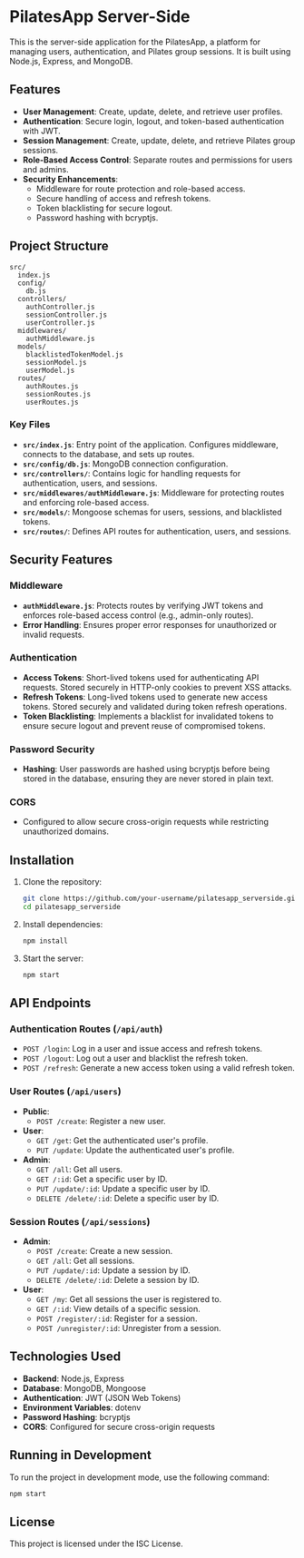 # PilatesApp Server-Side

This is the server-side application for the PilatesApp, a platform for managing users, authentication, and Pilates group sessions. It is built using Node.js, Express, and MongoDB.

## Features

- **User Management**: Create, update, delete, and retrieve user profiles.
- **Authentication**: Secure login, logout, and token-based authentication with JWT.
- **Session Management**: Create, update, delete, and retrieve Pilates group sessions.
- **Role-Based Access Control**: Separate routes and permissions for users and admins.
- **Security Enhancements**:
  - Middleware for route protection and role-based access.
  - Secure handling of access and refresh tokens.
  - Token blacklisting for secure logout.
  - Password hashing with bcryptjs.

## Project Structure

```
src/
  index.js
  config/
    db.js
  controllers/
    authController.js
    sessionController.js
    userController.js
  middlewares/
    authMiddleware.js
  models/
    blacklistedTokenModel.js
    sessionModel.js
    userModel.js
  routes/
    authRoutes.js
    sessionRoutes.js
    userRoutes.js
```

### Key Files

- **`src/index.js`**: Entry point of the application. Configures middleware, connects to the database, and sets up routes.
- **`src/config/db.js`**: MongoDB connection configuration.
- **`src/controllers/`**: Contains logic for handling requests for authentication, users, and sessions.
- **`src/middlewares/authMiddleware.js`**: Middleware for protecting routes and enforcing role-based access.
- **`src/models/`**: Mongoose schemas for users, sessions, and blacklisted tokens.
- **`src/routes/`**: Defines API routes for authentication, users, and sessions.

## Security Features

### Middleware

- **`authMiddleware.js`**: Protects routes by verifying JWT tokens and enforces role-based access control (e.g., admin-only routes).
- **Error Handling**: Ensures proper error responses for unauthorized or invalid requests.

### Authentication

- **Access Tokens**: Short-lived tokens used for authenticating API requests. Stored securely in HTTP-only cookies to prevent XSS attacks.
- **Refresh Tokens**: Long-lived tokens used to generate new access tokens. Stored securely and validated during token refresh operations.
- **Token Blacklisting**: Implements a blacklist for invalidated tokens to ensure secure logout and prevent reuse of compromised tokens.

### Password Security

- **Hashing**: User passwords are hashed using bcryptjs before being stored in the database, ensuring they are never stored in plain text.

### CORS

- Configured to allow secure cross-origin requests while restricting unauthorized domains.

## Installation

1. Clone the repository:

   ```bash
   git clone https://github.com/your-username/pilatesapp_serverside.git
   cd pilatesapp_serverside
   ```

2. Install dependencies:

   ```bash
   npm install
   ```

3. Start the server:
   ```bash
   npm start
   ```

## API Endpoints

### Authentication Routes (`/api/auth`)

- `POST /login`: Log in a user and issue access and refresh tokens.
- `POST /logout`: Log out a user and blacklist the refresh token.
- `POST /refresh`: Generate a new access token using a valid refresh token.

### User Routes (`/api/users`)

- **Public**:
  - `POST /create`: Register a new user.
- **User**:
  - `GET /get`: Get the authenticated user's profile.
  - `PUT /update`: Update the authenticated user's profile.
- **Admin**:
  - `GET /all`: Get all users.
  - `GET /:id`: Get a specific user by ID.
  - `PUT /update/:id`: Update a specific user by ID.
  - `DELETE /delete/:id`: Delete a specific user by ID.

### Session Routes (`/api/sessions`)

- **Admin**:
  - `POST /create`: Create a new session.
  - `GET /all`: Get all sessions.
  - `PUT /update/:id`: Update a session by ID.
  - `DELETE /delete/:id`: Delete a session by ID.
- **User**:
  - `GET /my`: Get all sessions the user is registered to.
  - `GET /:id`: View details of a specific session.
  - `POST /register/:id`: Register for a session.
  - `POST /unregister/:id`: Unregister from a session.

## Technologies Used

- **Backend**: Node.js, Express
- **Database**: MongoDB, Mongoose
- **Authentication**: JWT (JSON Web Tokens)
- **Environment Variables**: dotenv
- **Password Hashing**: bcryptjs
- **CORS**: Configured for secure cross-origin requests

## Running in Development

To run the project in development mode, use the following command:

```bash
npm start
```

## License

This project is licensed under the ISC License.
